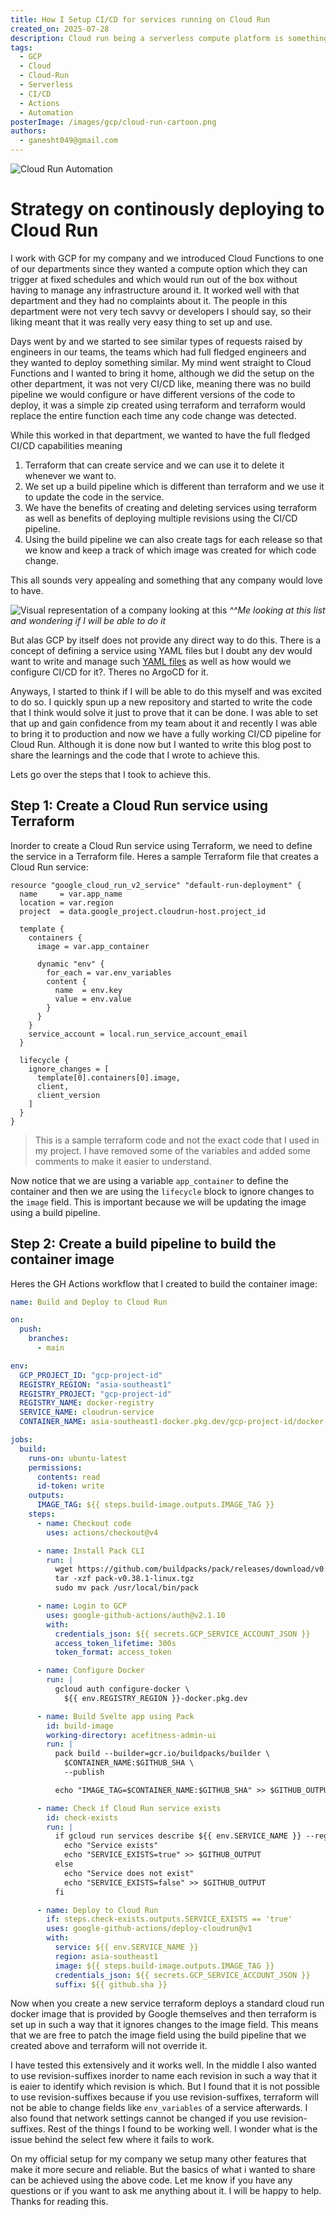 ```yaml
---
title: How I Setup CI/CD for services running on Cloud Run
created_on: 2025-07-28
description: Cloud run being a serverless compute platform is something that people will find difficult dealing with proper CI/CD solutions. I myself was in a similar boat and wanted to create a solution myself. After reading a bunch of documents and doing some personal research I did manage to set something up myself and in this blog i wanted to go over those here.
tags:
  - GCP
  - Cloud
  - Cloud-Run
  - Serverless
  - CI/CD
  - Actions
  - Automation
posterImage: /images/gcp/cloud-run-cartoon.png
authors:
  - ganesht049@gmail.com
---
```

![Cloud Run Automation](/images/gcp/cloud-run-cartoon.png)

# Strategy on continously deploying to Cloud Run

I work with GCP for my company and we introduced Cloud Functions to one of our
departments since they wanted a compute option which they can trigger at fixed
schedules and which would run out of the box without having to manage any
infrastructure around it. It worked well with that department and they had no
complaints about it. The people in this department were not very tech savvy or
developers I should say, so their liking meant that it was really very easy thing
to set up and use.

Days went by and we started to see similar types of requests raised by engineers
in our teams, the teams which had full fledged engineers and they wanted to
deploy something similar. My mind went straight to Cloud Functions and I
wanted to bring it home, although we did the setup on the other department, it
was not very CI/CD like, meaning there was no build pipeline we would configure
or have different versions of the code to deploy, it was a simple zip created
using terraform and terraform would replace the entire function each time any
code change was detected.

While this worked in that department, we wanted to have the full fledged CI/CD
capabilities meaning

1. Terraform that can create service and we can use it to delete it whenever we
want to.
2. We set up a build pipeline which is different than terraform and we use it to
update the code in the service.
3. We have the benefits of creating and deleting services using terraform as well
as benefits of deploying multiple revisions using the CI/CD pipeline.
4. Using the build pipeline we can also create tags for each release so that we
know and keep a track of which image was created for which code change.

This all sounds very appealing and something that any company would love to have.

![Visual representation of a company looking at this](/images/cat-shiny-eyes.gif)
*^^Me looking at this list and wondering if I will be able to do it*

But alas GCP by itself does not provide any direct way to do this.
There is a concept of defining a service using YAML files but I doubt any dev
would want to write and manage such [YAML files](https://cloud.google.com/sdk/gcloud/reference/run/services/replace)
as well as how would we configure CI/CD for it?. Theres no ArgoCD for it.

Anyways, I started to think if I will be able to do this myself and was excited
to do so. I quickly spun up a new repository and started to write the code that
I think would solve it just to prove that it can be done. I was able to set that
up and gain confidence from my team about it and recently I was able to bring it
to production and now we have a fully working CI/CD pipeline for Cloud Run.
Although it is done now but I wanted to write this blog post to share the learnings
and the code that I wrote to achieve this.

Lets go over the steps that I took to achieve this.

## Step 1: Create a Cloud Run service using Terraform

Inorder to create a Cloud Run service using Terraform, we need to define the
service in a Terraform file. Heres a sample Terraform file that creates a
Cloud Run service:

```hcl
resource "google_cloud_run_v2_service" "default-run-deployment" {
  name     = var.app_name
  location = var.region
  project  = data.google_project.cloudrun-host.project_id

  template {
    containers {
      image = var.app_container

      dynamic "env" {
        for_each = var.env_variables
        content {
          name  = env.key
          value = env.value
        }
      }
    }
    service_account = local.run_service_account_email
  }

  lifecycle {
    ignore_changes = [
      template[0].containers[0].image,
      client,
      client_version
    ]
  }
}
```

> This is a sample terraform code and not the exact code that I used in my
> project. I have removed some of the variables and added some comments to make
> it easier to understand.

Now notice that we are using a variable `app_container` to define the container
and then we are using the `lifecycle` block to ignore changes to the `image`
field. This is important because we will be updating the image using a build
pipeline.

## Step 2: Create a build pipeline to build the container image

Heres the GH Actions workflow that I created to build the container image:

```yaml
name: Build and Deploy to Cloud Run

on:
  push:
    branches:
      - main

env:
  GCP_PROJECT_ID: "gcp-project-id"
  REGISTRY_REGION: "asia-southeast1"
  REGISTRY_PROJECT: "gcp-project-id"
  REGISTRY_NAME: docker-registry
  SERVICE_NAME: cloudrun-service
  CONTAINER_NAME: asia-southeast1-docker.pkg.dev/gcp-project-id/docker-registry/cloudrun-service

jobs:
  build:
    runs-on: ubuntu-latest
    permissions:
      contents: read
      id-token: write
    outputs:
      IMAGE_TAG: ${{ steps.build-image.outputs.IMAGE_TAG }}
    steps:
      - name: Checkout code
        uses: actions/checkout@v4

      - name: Install Pack CLI
        run: |
          wget https://github.com/buildpacks/pack/releases/download/v0.38.1/pack-v0.38.1-linux.tgz
          tar -xzf pack-v0.38.1-linux.tgz
          sudo mv pack /usr/local/bin/pack

      - name: Login to GCP
        uses: google-github-actions/auth@v2.1.10
        with:
          credentials_json: ${{ secrets.GCP_SERVICE_ACCOUNT_JSON }}
          access_token_lifetime: 300s
          token_format: access_token

      - name: Configure Docker
        run: |
          gcloud auth configure-docker \
            ${{ env.REGISTRY_REGION }}-docker.pkg.dev

      - name: Build Svelte app using Pack
        id: build-image
        working-directory: acefitness-admin-ui
        run: |
          pack build --builder=gcr.io/buildpacks/builder \
            $CONTAINER_NAME:$GITHUB_SHA \
            --publish

          echo "IMAGE_TAG=$CONTAINER_NAME:$GITHUB_SHA" >> $GITHUB_OUTPUT

      - name: Check if Cloud Run service exists
        id: check-exists
        run: |
          if gcloud run services describe ${{ env.SERVICE_NAME }} --region asia-southeast1 --format=json > /dev/null 2>&1; then
            echo "Service exists"
            echo "SERVICE_EXISTS=true" >> $GITHUB_OUTPUT
          else
            echo "Service does not exist"
            echo "SERVICE_EXISTS=false" >> $GITHUB_OUTPUT
          fi

      - name: Deploy to Cloud Run
        if: steps.check-exists.outputs.SERVICE_EXISTS == 'true'
        uses: google-github-actions/deploy-cloudrun@v1
        with:
          service: ${{ env.SERVICE_NAME }}
          region: asia-southeast1
          image: ${{ steps.build-image.outputs.IMAGE_TAG }}
          credentials_json: ${{ secrets.GCP_SERVICE_ACCOUNT_JSON }}
          suffix: ${{ github.sha }}

```

Now when you create a new service terraform deploys a standard cloud run docker
image that is provided by Google themselves and then terraform is set up in such
a way that it ignores changes to the image field. This means that we are free to
patch the image field using the build pipeline that we created above and terraform
will not override it.

I have tested this extensively and it works well. In the middle I also wanted to
use revision-suffixes inorder to name each revision in such a way that it is eaier
to identify which revision is which. But I found that it is not possible to
use revision-suffixes because if you use revision-suffixes, terraform will not be
able to change fields like `env_variables` of a service afterwards. I also found
that network settings cannot be changed if you use revision-suffixes. Rest of the
things I found to be working well. I wonder what is the issue behind the select few
where it fails to work.

On my official setup for my company we setup many other features that make it more
secure and reliable. But the basics of what i wanted to share can be achieved
using the above code. Let me know if you have any questions or if you want to
ask me anything about it. I will be happy to help. Thanks for reading this.
